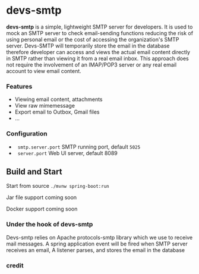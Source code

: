 # devs-smtp
**devs-smtp** is a simple, lightweight SMTP server for developers. It is used to mock an SMTP server to check email-sending functions reducing the risk of using personal email or the cost of accessing the organization's SMTP server. Devs-SMTP will temporarily store the email in the database therefore developer can access and views the actual email content directly in SMTP rather than viewing it from a real email inbox.
This approach does not require the involvement of an IMAP/POP3 server or any real email account to view email content.

### Features
* Viewing email content, attachments
* View raw mimemessage
* Export email to Outbox, Gmail files
* ...

### Configuration
* ` smtp.server.port` SMTP running port, default  `5025`<br>
* ` server.port` Web UI server, default 8089 

## Build and Start
Start from source `./mvnw spring-boot:run`

Jar file support coming soon

Docker support coming soon


### Under the hook of devs-smtp
Devs-smtp relies on Apache protocols-smtp library which we use to receive mail messages. A spring application event will be fired when SMTP server receives an email, A listener parses, and stores the email in the database

### credit
